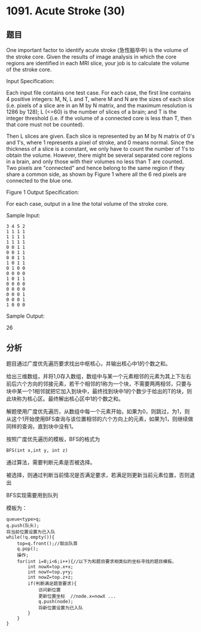 # 1091. Acute Stroke (30)

## 题目

One important factor to identify acute stroke (急性脑卒中) is the volume of the stroke core. Given the results of image analysis in which the core regions are identified in each MRI slice, your job is to calculate the volume of the stroke core.

Input Specification:

Each input file contains one test case. For each case, the first line contains 4 positive integers: M, N, L and T, where M and N are the sizes of each slice (i.e. pixels of a slice are in an M by N matrix, and the maximum resolution is 1286 by 128); L (<=60) is the number of slices of a brain; and T is the integer threshold (i.e. if the volume of a connected core is less than T, then that core must not be counted).

Then L slices are given. Each slice is represented by an M by N matrix of 0's and 1's, where 1 represents a pixel of stroke, and 0 means normal. Since the thickness of a slice is a constant, we only have to count the number of 1's to obtain the volume. However, there might be several separated core regions in a brain, and only those with their volumes no less than T are counted. Two pixels are "connected" and hence belong to the same region if they share a common side, as shown by Figure 1 where all the 6 red pixels are connected to the blue one.

Figure 1
Output Specification:

For each case, output in a line the total volume of the stroke core.

Sample Input:

```
3 4 5 2
1 1 1 1
1 1 1 1
1 1 1 1
0 0 1 1
0 0 1 1
0 0 1 1
1 0 1 1
0 1 0 0
0 0 0 0
1 0 1 1
0 0 0 0
0 0 0 0
0 0 0 1
0 0 0 1
1 0 0 0
```

Sample Output:

26

## 分析

题目通过广度优先遍历要求找出中枢核心，并输出核心中1的个数之和。

给出三维数组，并将1,0存入数组，数组中与某一个元素相邻的元素为其上下左右前后六个方向的邻接元素，若干个相邻的1称为一个块，不需要两两相邻，只要与块中某一个1相邻就把它加入到块中，最终找到块中1的个数少于给出的T的块，则此块称为核心区。最终解出核心区中1的个数之和。

解题使用广度优先遍历，从数组中每一个元素开始，如果为0，则跳过，为1，则从这个1开始使用BFS查询与该位置相邻的六个方向上的元素，如果为1，则继续做同样的查询，直到块中没有1。

按照广度优先遍历的模板，BFS的格式为

```
BFS(int x,int y, int z)
```

通过算法，需要判断元素是否被选择。

被选择，则通过判断当前情况是否满足要求，若满足则更新当前元素位置，否则退出

BFS实现需要用到队列

模板为：

```
queue<type>q;
q.push(队头);
将当前位置设置为已入队
while(!q.empty()){
    top=q.front();//取出队首
    q.pop();
    操作;
    for(int i=0;i<6;i++){//以下为和题目要求相类似的坐标寻找的题目模板。
        int nowX=top.x+x;
        int nowY=top.y+y;
        int nowZ=top.z+z;
        if(判断满足题意要求){
            访问新位置
            更新位置坐标  //node.x=nowX ...
            q.push(node);
            将新位置设置为已入队
        }
    }
}
```
